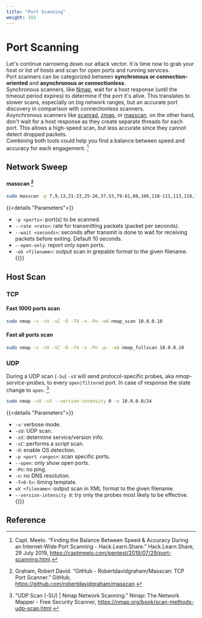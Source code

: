 ```yaml
---
title: "Port Scanning"
weight: 103
---
```

# Port Scanning

Let's continue narrowing down our attack vector. It is time now to grab your host or list of hosts and scan for open ports and running services.  
Port scanners can be categorized between **synchronous or connection-oriented** and **asynchronous or connectionless**.  
Synchronous scanners, like [Nmap](https://nmap.org/), wait for a host response (until the timeout period expires) to determine if the port it's alive. This translates to slower scans, especially on big network ranges, but an accurate port discovery in comparison with connectionless scanners.  
Asynchronous scanners like [scanrad](http://www.vulnerabilityassessment.co.uk/scanrand.htm), [zmap](https://github.com/zmap/zmap), or [masscan](https://github.com/robertdavidgraham/masscan), on the other hand, don't wait for a host response as they create separate threads for each port. This allows a high-speed scan, but less accurate since they cannot detect dropped packets.  
Combining both tools could help you find a balance between speed and accuracy for each engagement. [^captmeelo-benchmark]

## Network Sweep

#### masscan [^masscan]

```sh
sudo masscan -p 7,9,13,21-23,25-26,37,53,79-81,88,106,110-111,113,119,135,139,143-144,179,199,389,427,443-445,465,513-515,543-544,548,554,587,631,646,873,990,993,995,1025-1029,1110,1433,1720,1723,1755,1900,2000-2001,2049,2121,2717,3000,3128,3306,3389,3986,4899,5000,5009,5051,5060,5101,5190,5357,5432,5631,5666,5800,5900,6000-6001,6646,7070,8000,8008-8009,8080-8081,8443,8888,9100,9999-10000,32768,49152-49157 --rate 50000 --wait 0 --open-only -oG masscan.gnmap 10.0.0.0/24 
```

{{<details "Parameters">}}
- `-p <ports>`: port(s) to be scanned.
- `--rate <rate>`: rate for transmitting packets (packet per seconds).
- `--wait <seconds>`: seconds after transmit is done to wait for receiving packets before exiting. Default 10 seconds.
- `--open-only`: report only open ports.
- `-oG <filename>`: output scan in grepable format to the given filename.
{{</details>}}

## Host Scan

### TCP

#### Fast 1000 ports scan
```sh
sudo nmap -v -sV -sC -O -T4 -n -Pn -oA nmap_scan 10.0.0.10
```

#### Fast all ports scan
```sh
sudo nmap -v -sV -sC -O -T4 -n -Pn -p- -oA nmap_fullscan 10.0.0.10
```

### UDP

During a UDP scan (`-Su`) `-sV` will send protocol-specific probes, aka _nmap-service-probes_, to every `open|filtered` port. In case of response the state change to `open`. [^nmap-udp]

```sh
sudo nmap -sU -sV --version-intensity 0 -n 10.0.0.0/24
```

{{<details "Parameters">}}
- `-v`: verbose mode.
- `-sU`: UDP scan.
- `-sV`: determine service/version info.
- `-sC`: performs a script scan.
- `-O`: enable OS detection.
- `-p <port ranges>`: scan specific ports.
- `--open`: only show open ports.
- `-Pn`: no ping.
- `-n`: no DNS resolution.
- `-T<0-5>`: timing template.
- `oX <filename>`: output scan in XML format to the given filename.
- `--version-intensity 0`: try only the probes most likely to be effective.
{{</details>}}

## Reference

[^captmeelo-benchmark]: Capt. Meelo. “Finding the Balance Between Speed & Accuracy During an Internet-Wide Port Scanning - Hack.Learn.Share.” Hack.Learn.Share, 29 July 2019, https://captmeelo.com/pentest/2019/07/29/port-scanning.html.
[^highon-portscanning]: “Penetration Testing Tools Cheat Sheet.” HighOn.Coffee • Security Research • Penetration Testing Blog, https://highon.coffee/blog/penetration-testing-tools-cheat-sheet/#nmap-commands.
[^nmap-udp]: “UDP Scan (-SU) | Nmap Network Scanning.” Nmap: The Network Mapper - Free Security Scanner, https://nmap.org/book/scan-methods-udp-scan.html.
[^masscan]: Graham, Robert David. “GitHub - Robertdavidgraham/Masscan: TCP Port Scanner.” GitHub, https://github.com/robertdavidgraham/masscan.
